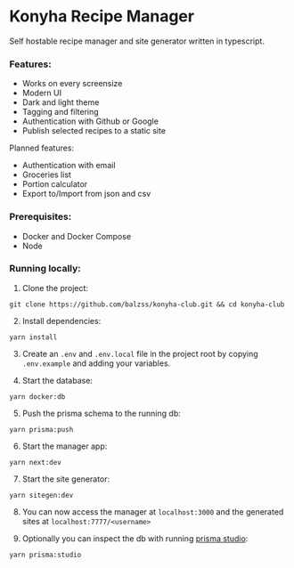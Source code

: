 # Konyha Recipe Manager

Self hostable recipe manager and site generator written in typescript.

### Features:

- Works on every screensize
- Modern UI
- Dark and light theme
- Tagging and filtering
- Authentication with Github or Google
- Publish selected recipes to a static site

Planned features:

- Authentication with email
- Groceries list
- Portion calculator
- Export to/Import from json and csv

### Prerequisites:

- Docker and Docker Compose
- Node

### Running locally:

1. Clone the project:

```
git clone https://github.com/balzss/konyha-club.git && cd konyha-club
```

2. Install dependencies:

```
yarn install
```

3. Create an `.env` and `.env.local` file in the project root by copying `.env.example` and adding your variables.

4. Start the database:

```
yarn docker:db
```

5. Push the prisma schema to the running db:

```
yarn prisma:push
```

6. Start the manager app:

```
yarn next:dev
```

7. Start the site generator:

```
yarn sitegen:dev
```

8. You can now access the manager at `localhost:3000` and the generated sites at `localhost:7777/<username>`

9. Optionally you can inspect the db with running [prisma studio](https://www.prisma.io/studio):

```
yarn prisma:studio
```
